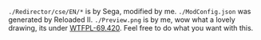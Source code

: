 `./Redirector/cse/EN/*` is by Sega, modified by me.
`./ModConfig.json` was generated by Reloaded II.
`./Preview.png` is by me, wow what a lovely drawing, its under [WTFPL-69.420](https://raw.githubusercontent.com/sean-clayton/WTFPL-69.420/master/WTFPL-69.420.txt).
Feel free to do what you want with this.
